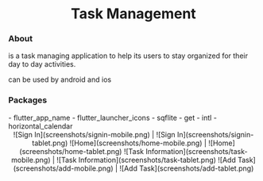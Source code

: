 <h1 align="center">Task Management</h1>

<h3>About</h3>
<p>is a task managing application to help its users to stay organized for their day to day activities.</p> 
<p>can be used by android and ios</p>

<h3>Packages</h3>
- flutter_app_name
- flutter_launcher_icons
- sqflite
- get
- intl
- horizontal_calendar

<center>
![Sign In](screenshots/signin-mobile.png)  | ![Sign In](screenshots/signin-tablet.png)
![Home](screenshots/home-mobile.png)  | ![Home](screenshots/home-tablet.png)
![Task Information](screenshots/task-mobile.png)  | ![Task Information](screenshots/task-tablet.png)
![Add Task](screenshots/add-mobile.png)  | ![Add Task](screenshots/add-tablet.png)
</center>
